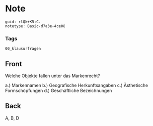 # Note
```
guid: rlQk+K5:C.
notetype: Basic-d7a3e-4ce08
```

### Tags
```
00_klausurfragen
```

## Front
Welche Objekte fallen unter das Markenrecht?
<div>
  a.) Markennamen b.) Geografische Herkunftsangaben c.) Ästhetische
  Formschöpfungen d.) Geschäftliche Bezeichnungen
</div>

## Back
A, B, D
